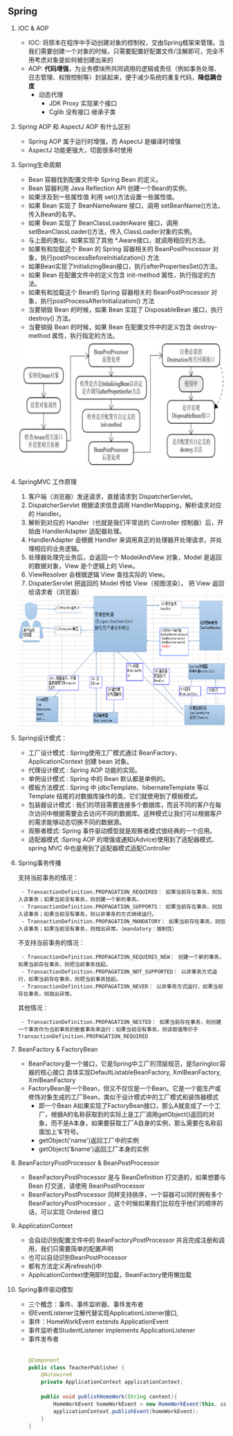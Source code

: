 ## Spring

1. IOC & AOP  
    - IOC: 将原本在程序中手动创建对象的控制权，交由Spring框架来管理。当我们需要创建一个对象的时候，只需要配置好配置文件/注解即可，完全不用考虑对象是如何被创建出来的
    - AOP: **代码增强**，为业务模块所共同调用的逻辑或责任（例如事务处理、日志管理、权限控制等）封装起来，便于减少系统的重复代码，**降低耦合度**
        - 动态代理
            - JDK Proxy 实现某个接口
            - Cglib 没有接口 继承子类
2. Spring AOP 和 AspectJ AOP 有什么区别
    - Spring AOP 属于运行时增强，而 AspectJ 是编译时增强
    - AspectJ 功能更强大，切面很多时使用
3. Spring生命周期
    - Bean 容器找到配置文件中 Spring Bean 的定义。
    - Bean 容器利用 Java Reflection API 创建一个Bean的实例。
    - 如果涉及到一些属性值 利用 set()方法设置一些属性值。
    - 如果 Bean 实现了 BeanNameAware 接口，调用 setBeanName()方法，传入Bean的名字。
    - 如果 Bean 实现了 BeanClassLoaderAware 接口，调用 setBeanClassLoader()方法，传入 ClassLoader对象的实例。
    - 与上面的类似，如果实现了其他 *.Aware接口，就调用相应的方法。
    - 如果有和加载这个 Bean 的 Spring 容器相关的 BeanPostProcessor 对象，执行postProcessBeforeInitialization() 方法
    - 如果Bean实现了InitializingBean接口，执行afterPropertiesSet()方法。
    - 如果 Bean 在配置文件中的定义包含 init-method 属性，执行指定的方法。
    - 如果有和加载这个 Bean的 Spring 容器相关的 BeanPostProcessor 对象，执行postProcessAfterInitialization() 方法
    - 当要销毁 Bean 的时候，如果 Bean 实现了 DisposableBean 接口，执行 destroy() 方法。
    - 当要销毁 Bean 的时候，如果 Bean 
    在配置文件中的定义包含 destroy-method 属性，执行指定的方法。
    <img src="./image/spring-lifecycle.jpg" height="300" width="800"/>
4. SpringMVC 工作原理
    1. 客户端（浏览器）发送请求，直接请求到 DispatcherServlet。
    2. DispatcherServlet 根据请求信息调用 HandlerMapping，解析请求对应的 Handler。
    3. 解析到对应的 Handler（也就是我们平常说的 Controller 控制器）后，开始由 HandlerAdapter 适配器处理。
    4. HandlerAdapter 会根据 Handler 来调用真正的处理器开处理请求，并处理相应的业务逻辑。
    5. 处理器处理完业务后，会返回一个 ModelAndView 对象，Model 是返回的数据对象，View 是个逻辑上的 View。
    6. ViewResolver 会根据逻辑 View 查找实际的 View。
    7. DispaterServlet 把返回的 Model 传给 View（视图渲染）。
    把 View 返回给请求者（浏览器）
    <img src="./image/spring-mvc-life.jpg" height="300" width="800"/>
5. Spring设计模式：  

    - 工厂设计模式 : Spring使用工厂模式通过 BeanFactory、ApplicationContext 创建 bean 对象。
    - 代理设计模式 : Spring AOP 功能的实现。
    - 单例设计模式 : Spring 中的 Bean 默认都是单例的。
    - 模板方法模式 : Spring 中 jdbcTemplate、hibernateTemplate 等以 Template 结尾的对数据库操作的类，它们就使用到了模板模式。
    - 包装器设计模式 : 我们的项目需要连接多个数据库，而且不同的客户在每次访问中根据需要会去访问不同的数据库。这种模式让我们可以根据客户的需求能够动态切换不同的数据源。
    - 观察者模式: Spring 事件驱动模型就是观察者模式很经典的一个应用。
    - 适配器模式 :Spring AOP 的增强或通知(Advice)使用到了适配器模式、spring MVC 中也是用到了适配器模式适配Controller

6. Spring事务传播  

    支持当前事务的情况：

        - TransactionDefinition.PROPAGATION_REQUIRED： 如果当前存在事务，则加入该事务；如果当前没有事务，则创建一个新的事务。
        - TransactionDefinition.PROPAGATION_SUPPORTS： 如果当前存在事务，则加入该事务；如果当前没有事务，则以非事务的方式继续运行。
        - TransactionDefinition.PROPAGATION_MANDATORY： 如果当前存在事务，则加入该事务；如果当前没有事务，则抛出异常。（mandatory：强制性）

    不支持当前事务的情况：

        - TransactionDefinition.PROPAGATION_REQUIRES_NEW： 创建一个新的事务，如果当前存在事务，则把当前事务挂起。
        - TransactionDefinition.PROPAGATION_NOT_SUPPORTED： 以非事务方式运行，如果当前存在事务，则把当前事务挂起。
        - TransactionDefinition.PROPAGATION_NEVER： 以非事务方式运行，如果当前存在事务，则抛出异常。
    其他情况：

        - TransactionDefinition.PROPAGATION_NESTED： 如果当前存在事务，则创建一个事务作为当前事务的嵌套事务来运行；如果当前没有事务，则该取值等价于TransactionDefinition.PROPAGATION_REQUIRED
    
7. BeanFactory & FactoryBean
    - BeanFactory是一个接口，它是Spring中工厂的顶层规范，是SpringIoc容器的核心接口
    具体实现DefaultListableBeanFactory, XmlBeanFactory, XmlBeanFactory
    - FactoryBean是一个Bean，但又不仅仅是一个Bean。它是一个能生产或修饰对象生成的工厂Bean，类似于设计模式中的工厂模式和装饰器模式
        - 即一个Bean A如果实现了FactoryBean接口，那么A就变成了一个工厂，根据A的名称获取到的实际上是工厂调用getObject()返回的对象，而不是A本身，如果要获取工厂A自身的实例，那么需要在名称前面加上'&'符号。
        - getObject('name')返回工厂中的实例
        - getObject('&name')返回工厂本身的实例

8. BeanFactoryPostProcessor & BeanPostProcessor
    - BeanFactoryPostProcessor 是与 BeanDefinition 打交道的，如果想要与 Bean 打交道，请使用 BeanPostProcessor
    - BeanFactoryPostProcessor 同样支持排序，一个容器可以同时拥有多个 BeanFactoryPostProcessor ，这个时候如果我们比较在乎他们的顺序的话，可以实现 Ordered 接口

9. ApplicationContext
    - 会自动识别配置文件中的 BeanFactoryPostProcessor 并且完成注册和调用，我们只需要简单的配置声明
    - 也可以自动识别BeanPostProcessor
    - 都有方法定义再refresh()中
    - ApplicationContext使用即时加载，BeanFactory使用懒加载

10. Spring事件驱动模型
    - 三个概念：事件、事件监听器、事件发布者
    - @EventListener注解代替实现ApplicationListener接口,
    - 事件：HomeWorkEvent extends ApplicationEvent
    - 事件监听者StudentListener implements ApplicationListener<HomeWorkEvent>
    - 事件发布者
        ```java

        @Component
        public class TeacherPublisher {
            @Autowired
            private ApplicationContext applicationContext;
            
            public void publishHomeWork(String content){
                HomeWorkEvent homeWorkEvent = new HomeWorkEvent(this, content);
                applicationContext.publishEvent(homeWorkEvent);
            }
        }
        ```
